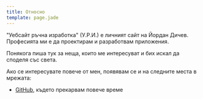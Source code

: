 ```yaml
---
title: Относно
template: page.jade
---
```


"Уебсайт ръчна изработка" (У.Р.И.) е личният сайт на Йордан Дичев. Професията ми е да проектирам и разработвам приложения.

Понякога пиша тук за неща, които ме интересуват и бих искал да споделя със света.

Ако се интересувате повече от мен, появявам се и на следните места в мрежата:

* [GitHub](https://github.com/jdichev "@jdichev"), където прекарвам повече време
<!-- * [twitter](https://twitter.com/jdichev "@jdichev"), където предимно чета и споделям неща по работа -->
